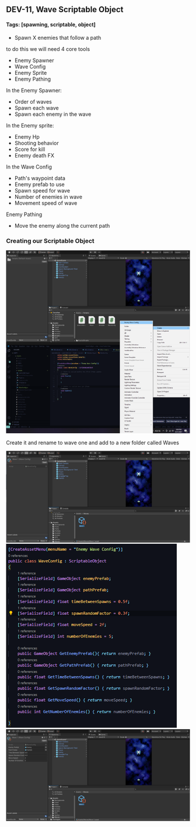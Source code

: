 ## DEV-11, Wave Scriptable Object
#### Tags: [spawning, scriptable, object]

+ Spawn X enemies that follow a path

to do this we will need 4 core tools
+ Enemy Spawner
+ Wave Config
+ Enemy Sprite
+ Enemy Pathing

In the Enemy Spawner:
+ Order of waves
+ Spawn each wave
+ Spawn each enemy in the wave

In the Enemy sprite:
+ Enemy Hp
+ Shooting behavior
+ Score for kill
+ Enemy death FX

In the Wave Config
+ Path's waypoint data
+ Enemy prefab to use
+ Spawn speed for wave
+ Number of enemies in wave
+ Movement speed of wave

Enemy Pathing
+ Move the enemy along the current path

### Creating our Scriptable Object 
![](../images/DEV-11-A.png)

Create it and rename to wave one and add to a new folder called Waves

![](../images/DEV-11-B.png)
![](../images/DEV-11-C.png)
![](../images/DEV-11-D.png)